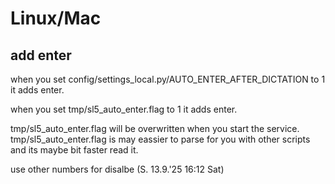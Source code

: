 
# Linux/Mac

## add enter
when you set 
config/settings_local.py/AUTO_ENTER_AFTER_DICTATION
to 1 it adds enter.

when you set 
tmp/sl5_auto_enter.flag 
to 1 it adds enter.

tmp/sl5_auto_enter.flag will be overwritten when you start the service.
tmp/sl5_auto_enter.flag is may eassier to parse for you with other scripts and its maybe bit faster read it.

use other numbers for disalbe
(S. 13.9.'25 16:12 Sat)


